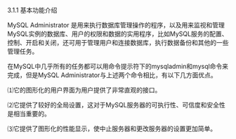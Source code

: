 #### 
  3.1.1 基本功能介绍


MySQL Administrator 是用来执行数据库管理操作的程序，以及用来监视和管理MySQL实例的数据库、用户的权限和数据的实用程序，比如MySQL服务的配置、控制、开启和关闭，还可用于管理用户和连接数据库，执行数据备份和其他的一些管理任务。

在MySQL中几乎所有的任务都可以用命令提示符下的mysqladmin和mysql命令来完成，但是MySQL Administrator与上述两个命令相比，有以下几方面优点。

⑴它的图形化的用户界面为用户提供了非常直观的接口。

⑵它提供了较好的全局设置，这对于MySQL服务器的可执行性、可信度和安全性是相当重要的。

⑶它提供了图形化的性能显示，使中止服务器和更改服务器的设置更加简单。

